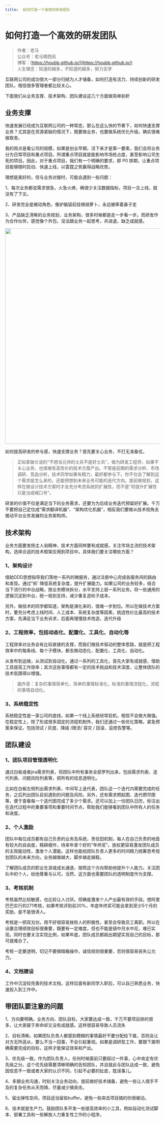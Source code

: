 ```yaml
---
title:  如何打造一个高效的研发团队
---
```


# 如何打造一个高效的研发团队

> 作者：老马
> <br/>公众号：老马啸西风
> <br/> 博客：[https://houbb.github.io/](https://houbb.github.io/)
> <br/> 人生理念：知道的越多，不知道的越多，努力去学


互联网公司的成功很大一部分归结为人才储备，如何打造有活力、持续创新的研发团队，相信很多管理者都比较关心。


下面我们从业务支撑、技术架构、团队建设这几个方面做简单剖析



## 业务支撑

快速发展已经成为互联网公司的一种常态，那么在这么快的节奏下，如何快速支撑业务？尤其是在资源紧缺的情况下，既要做业务，也要做系统优化升级。确实很难做取舍。

我的观点是看公司的规模，如果是创业早期，活下来才是第一要素，我们会将业务分为日常项目和重点项目。所谓重点项目就是能影响市场抢占度，甚至影响公司生死的项目。因此，对于重点项目，我们有一个明确的要求，即 P0 排期，让重点项目能够随时启动、快速上线，以雷霆之势赢得战略优势。


理想是美好的，但与业务对接时，可能会遇到一些问题：


1、每次业务都说需求很急，火急火燎，确很少关注数据指标，项目一旦上线，就没有了下文。

2、研发完全是被动角色，像驴脑袋前挂根胡萝卜，永远被牵着鼻子走

3、产品缺乏清晰的业务规划、业务架构，很多时候都是走一步看一步。而研发作为合作伙伴，感觉像个外包，没法跟业务一起思考，共进退，缺乏成就感。

<div align="left">
    <img src="https://houbb.github.io/images/team/manage/1-1.png" width="700px">
</div>


如何提高研发的参与感，快速支撑业务？首先要关心业务，不打无准备仗。

>正如拿破仑说的“不想当元帅的士兵不是好士兵”，做为研发工程师，如果不关心业务，也很难有高性价的技术方案产出。不管是前期的需求分析、市场调研、竞品分析，技术同学如果有精力，最好都参与下。你不仅会了解到这个需求是怎么来的，还能预想到未来业务可能的迭代方向。提前做规划，这样在做设计技术方案时才会充分考虑系统的扩展性，而不是“将提升扩展性只是当成喊口号”。


研发的价值不仅是满足当下的业务需求，还要为为后续业务迭代预留好扩展。千万不要把自己定位成“需求翻译机器”、“架构优化机器”，相反我们要做从技术视角去推动平台业务发展的业务架构师。



## 技术架构

业务方面要发扬主人翁精神，技术方面同样要有成就感。关注市场主流的技术架构，选择合适的技术框架应用到项目中。具体我们要关注哪些方面？


### 1、架构设计

借助DDD思想指导我们落地一系列的微服务，通过注册中心完成各服务间的路由和发现。通过"拆' 降低系统复杂度，提升扩展能力。如果公司的业务较多，结合当下流行的中台战略，按业务模块拆分，水平支持上层一系列业务。将一些通用的逻辑沉淀到中台，统一规划支持，减少重复造轮子成本。


另外，做技术的同学都知道，架构是演化来的，很难一步到位。所以在做技术方案时，要充分考虑上线时间、人工成本、系统复杂度等因素，挑选性价比最高的技术方案，先满足当下业务诉求，后面再慢慢技术改造，迭代升级


### 2、工程效率，包括动态化、配置化、工具化、自动化等


工程效率对业务会有比较直接的支撑，而我们做技术驱动的整体思路，就是把工程效率中的每条线、每个子模块，都去做动态化、配置化、工具化、自动化。


从发布到运维，从测试到自动化。通过一系列的工具化，首先大家有成就感，借助工具提高工作效率；其次这些事情都有一定的技术挑战和技术深度，让整体团队的技术氛围得以增强。


> 画外音：复杂的事情简单化，简单的事情标准化，标准的事情流程化，流程的事情自动化。


### 3、系统稳定性

系统稳定性是一家公司的底线，如果一个线上系统经常宕机，相信不会做大做强。在稳定性上，除了形成很多固定的流程机制外，我们还通过一些优化策略，紧急预案来保证，包括测试 / 灰度、降级 /限流/ 容灾 / 回滚、监控告警等。


## 团队建设


### 1、团队项目管理透明化

通过白板或者jira需求列表，将团队中所有事务全部罗列出来，包括需求列表、迭代列表、问题风险列表等，把所有的信息透明化。


比如在白板左侧列出需求列表，中间写上迭代表，团队这一个迭代内需要完成的任务，之后列出团队目前遇到的问题及风险。另外，还有需求燃起图、迭代燃尽图等，便于查看每一个迭代图完成了多少个需求。还可以加上一份团队日历，标注出在迭代过程中的重要事项和重要时间节点，帮助我们能够看到团队中所有人的任务和进度。


### 2、个人激励

团队中每位成员都有自己负责的业务及系统，责任田机制，每人在自己负责的地盘有较大的自由度，精耕细作，待来年拿个好的“年终奖”。放权更容易激发团队成员的主观能动性，激发个人潜能。这样也能给团队负责人更多的时间精力统筹思考规划团队的未来方向，业务越做越大，脚步越走越稳。

了解团队成员的职业生涯或成长通道，按照这个方向帮助他提升个人能力。关注团队中的个人，给他尊重与认可。当然，这方面也需要团队的透明制度作为支撑。

### 3、考核机制

考核虽然比较敏感，也比较让人讨厌。但确是激发个人产出最有效的手段。想阿里巴巴实行的271考核，如果考核评到前20%，年底年终奖可能会拿到至少5个月的奖励，是不是很诱人。

考核是一把双刃剑，用不好很容易挫败人的积极性，甚至会导致员工离职。所以在设置合理绩效目标很重要，既要有一定难度，但也不能是镜中月水中花，难已实现。同时也要关注实现比例，如果年底，团队成员都超出期望实现自己的目标，那可就难办了。

考核一定要透明，切记不要搞暗箱操作，诚信规则很重要，否则很容易丧失公允力。

### 4、文档建设

工作中沉淀较完善的技术文档，这样后面有新同学入职后，可以自己熟悉业务，快速投入到工作中。


## 带团队要注意的问题


1、方向要明确。业务方向、团队目标，大家要达成一致，千万不要项目排的很多，让大家疲于奔命却又没有成就感。这样很容易导致人员流失

2、目标清晰。如果团队负责人都感到模糊的事情最好不要分配给下属，否则会让对方无所适从，要么不当一回事，不会引起重视。如果是调研型工作，要跟下属明确需要完成的目标，这样才能保证效率和产出。

3、优先级一致。作为团队负责人，任何时候面前只要超过一件事，心中肯定有优先级之分。这个优先级需要清晰明确的告知团队，并且就此与团队达成一致，避免因信息不一致或者大家的认识不同，引起不必要的扯皮，耽误事儿。

4、多跟业务沟通，时刻关注业务动向，提前做好技术储备，避免一些让人措手不及的复杂任务从天而降，尽量减少搞突击。

5、留出弹性空间，项目适当留些buffer。避免一些突击项目搞的你很被动。

6、技术就是生产力。鼓励团队多开发一些提高效率的小工具，例如自动化测试脚本、部署工具和一些解放人力重复性工作的小程序。